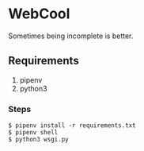 # WebCool
Sometimes being incomplete is better.

## Requirements

1. pipenv
2. python3


###  Steps

```
$ pipenv install -r requirements.txt
$ pipenv shell
$ python3 wsgi.py

```
